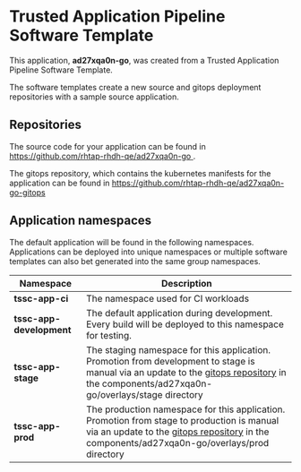 # Trusted Application Pipeline Software Template

This application, **ad27xqa0n-go**, was created from a Trusted Application Pipeline Software Template.

The software templates create a new source and gitops deployment repositories with a sample source application. 

## Repositories

The source code for your application can be found in [https://github.com/rhtap-rhdh-qe/ad27xqa0n-go ](https://github.com/rhtap-rhdh-qe/ad27xqa0n-go ).
 
The gitops repository, which contains the kubernetes manifests for the application can be found in 
[https://github.com/rhtap-rhdh-qe/ad27xqa0n-go-gitops ](https://github.com/rhtap-rhdh-qe/ad27xqa0n-go-gitops ) 

## Application namespaces 

The default application will be found in the following namespaces. Applications can be deployed into unique namespaces or multiple software templates can also bet generated into the same group namespaces.  

|  Namespace   |  Description   |  
| -------- | -------- |
| **tssc-app-ci** | The namespace used for CI workloads |
| **tssc-app-development** | The default application during development. Every build will be deployed to this namespace for testing. |
| **tssc-app-stage** | The staging namespace for this application. Promotion from development to stage is manual via an update to the [gitops repository](https://github.com/rhtap-rhdh-qe/ad27xqa0n-go-gitops ) in the components/ad27xqa0n-go/overlays/stage directory |
| **tssc-app-prod** | The production namespace for this application. Promotion from stage to production is manual via an update to the [gitops repository](https://github.com/rhtap-rhdh-qe/ad27xqa0n-go-gitops ) in the components/ad27xqa0n-go/overlays/prod directory |